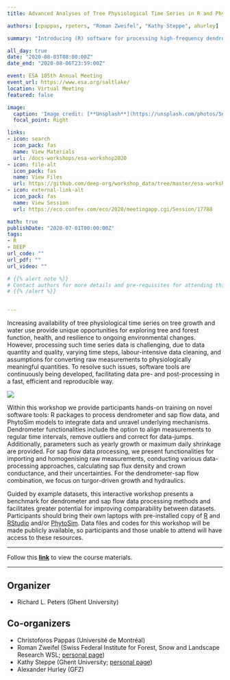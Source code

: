 ```yaml
---
title: Advanced Analyses of Tree Physiological Time Series in R and PhytoSim

authors: [cpappas, rpeters, "Roman Zweifel", "Kathy Steppe", ahurley]

summary: "Introducing (R) software for processing high-frequency dendrometer and sapflow data."

all_day: true
date: "2020-08-03T08:00:00Z"
date_end: "2020-08-06T23:59:00Z"

event: ESA 105th Annual Meeting 
event_url: https://www.esa.org/saltlake/
location: Virtual Meeting
featured: false

image:
  caption: 'Image credit: [**Unsplash**](https://unsplash.com/photos/Sg9j3QqOpTo)'
  focal_point: Right

links:
- icon: search
  icon_pack: fas
  name: View Materials
  url: /docs-workshops/esa-workshop2020
- icon: file-alt
  icon_pack: fas
  name: View Files
  url: https://github.com/deep-org/workshop_data/tree/master/esa-workshop2020
- icon: external-link-alt
  icon_pack: fas
  name: View Session
  url: https://eco.confex.com/eco/2020/meetingapp.cgi/Session/17788

math: true
publishDate: "2020-07-01T00:00:00Z"
tags:
- R
- DEEP
url_code: ""
url_pdf: ""
url_video: ""

# {{% alert note %}}
# Contact authors for more details and pre-requisites for attending this course.
# {{% /alert %}}


---
```



Increasing availability of tree physiological time series on tree growth and water use provide unique opportunities for exploring tree and forest function, health, and resilience to ongoing environmental changes.
However, processing such time series data is challenging, due to data quantity and quality, varying time steps, labour-intensive data cleaning, and assumptions for converting raw measurements to physiologically meaningful quantities. 
To resolve such issues, software tools are continuously being developed, facilitating data pre- and post-processing in a fast, efficient and reproducible way.

![](https://raw.githubusercontent.com/deep-org/workshop_data/master/esa-workshop2020/Sap%20flow%20gif-min.gif)


Within this workshop we provide participants hands-on training on novel software tools: R packages to process dendrometer and sap flow data, and PhytoSim models to integrate data and unravel underlying mechanisms.
Dendrometer functionalities include the option to align measurements to regular time intervals, remove outliers and correct for data-jumps.
Additionally, parameters such as yearly growth or maximum daily shrinkage are provided.
For sap flow data processing, we present functionalities for importing and homogenising raw measurements, conducting various data-processing approaches, calculating sap flux density and crown conductance, and their uncertainties.
For the dendrometer-sap flow combination, we focus on turgor-driven growth and hydraulics.

Guided by example datasets, this interactive workshop presents a benchmark for dendrometer and sap flow data processing methods and facilitates greater potential for improving comparability between datasets.
Participants should bring their own laptops with pre-installed copy of [R](http://r-project.org) and [RStudio](http://rstudio.com) and/or [PhytoSim](http://phyto-it.com). 
Data files and codes for this workshop will be made publicly available, so participants and those unable to attend will have access to these resources.

___

Follow this [**link**](/docs-workshops/esa-workshop2020) to view the course materials.

___


## Organizer

- Richard L. Peters (Ghent University)

## Co-organizers
 
- Christoforos Pappas (Université de Montréal)
- Roman Zweifel (Swiss Federal Institute for Forest, Snow and Landscape Research WSL; [personal page](https://www.wsl.ch/de/mitarbeitende/zweifel.html))
- Kathy Steppe (Ghent University; [personal page](https://www.plantecology.ugent.be/people/))
- Alexander Hurley (GFZ)
